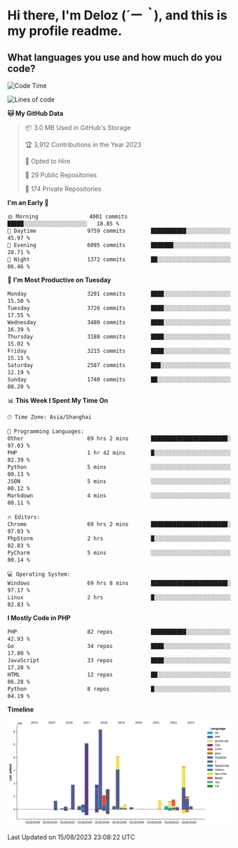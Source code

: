 # **Hi there, I'm Deloz (*´ー｀*), and this is my profile readme.**

## **What languages you use and how much do you code?**

<!--START_SECTION:waka-->
![Code Time](http://img.shields.io/badge/Code%20Time-2%2C150%20hrs%2020%20mins-blue)

![Lines of code](https://img.shields.io/badge/From%20Hello%20World%20I%27ve%20Written-31.5%20million%20lines%20of%20code-blue)

**🐱 My GitHub Data** 

> 📦 3.0 MB Used in GitHub's Storage 
 > 
> 🏆 3,912 Contributions in the Year 2023
 > 
> 💼 Opted to Hire
 > 
> 📜 29 Public Repositories 
 > 
> 🔑 174 Private Repositories 
 > 
**I'm an Early 🐤** 

```text
🌞 Morning                4001 commits        █████░░░░░░░░░░░░░░░░░░░░   18.85 % 
🌆 Daytime                9759 commits        ███████████░░░░░░░░░░░░░░   45.97 % 
🌃 Evening                6095 commits        ███████░░░░░░░░░░░░░░░░░░   28.71 % 
🌙 Night                  1372 commits        ██░░░░░░░░░░░░░░░░░░░░░░░   06.46 % 
```
📅 **I'm Most Productive on Tuesday** 

```text
Monday                   3291 commits        ████░░░░░░░░░░░░░░░░░░░░░   15.50 % 
Tuesday                  3726 commits        ████░░░░░░░░░░░░░░░░░░░░░   17.55 % 
Wednesday                3480 commits        ████░░░░░░░░░░░░░░░░░░░░░   16.39 % 
Thursday                 3188 commits        ████░░░░░░░░░░░░░░░░░░░░░   15.02 % 
Friday                   3215 commits        ████░░░░░░░░░░░░░░░░░░░░░   15.15 % 
Saturday                 2587 commits        ███░░░░░░░░░░░░░░░░░░░░░░   12.19 % 
Sunday                   1740 commits        ██░░░░░░░░░░░░░░░░░░░░░░░   08.20 % 
```


📊 **This Week I Spent My Time On** 

```text
🕑︎ Time Zone: Asia/Shanghai

💬 Programming Languages: 
Other                    69 hrs 2 mins       ████████████████████████░   97.03 % 
PHP                      1 hr 42 mins        █░░░░░░░░░░░░░░░░░░░░░░░░   02.39 % 
Python                   5 mins              ░░░░░░░░░░░░░░░░░░░░░░░░░   00.13 % 
JSON                     5 mins              ░░░░░░░░░░░░░░░░░░░░░░░░░   00.12 % 
Markdown                 4 mins              ░░░░░░░░░░░░░░░░░░░░░░░░░   00.11 % 

🔥 Editors: 
Chrome                   69 hrs 2 mins       ████████████████████████░   97.03 % 
PhpStorm                 2 hrs               █░░░░░░░░░░░░░░░░░░░░░░░░   02.83 % 
PyCharm                  5 mins              ░░░░░░░░░░░░░░░░░░░░░░░░░   00.14 % 

💻 Operating System: 
Windows                  69 hrs 8 mins       ████████████████████████░   97.17 % 
Linux                    2 hrs               █░░░░░░░░░░░░░░░░░░░░░░░░   02.83 % 
```

**I Mostly Code in PHP** 

```text
PHP                      82 repos            ███████████░░░░░░░░░░░░░░   42.93 % 
Go                       34 repos            ████░░░░░░░░░░░░░░░░░░░░░   17.80 % 
JavaScript               33 repos            ████░░░░░░░░░░░░░░░░░░░░░   17.28 % 
HTML                     12 repos            ██░░░░░░░░░░░░░░░░░░░░░░░   06.28 % 
Python                   8 repos             █░░░░░░░░░░░░░░░░░░░░░░░░   04.19 % 
```



**Timeline**

![Lines of Code chart](https://raw.githubusercontent.com/deloz/deloz/main/assets/bar_graph.png)


 Last Updated on 15/08/2023 23:08:22 UTC
<!--END_SECTION:waka-->
